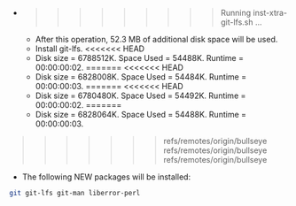 * >>>>>>>>> Running inst-xtra-git-lfs.sh ...
  * After this operation, 52.3 MB of additional disk space will be used.
  * Install git-lfs.
<<<<<<< HEAD
  * Disk size = 6788512K. Space Used = 54488K. Runtime = 00:00:00:02.
=======
<<<<<<< HEAD
  * Disk size = 6828008K. Space Used = 54484K. Runtime = 00:00:00:03.
=======
<<<<<<< HEAD
  * Disk size = 6780480K. Space Used = 54492K. Runtime = 00:00:00:02.
=======
  * Disk size = 6828064K. Space Used = 54488K. Runtime = 00:00:00:03.
>>>>>>> refs/remotes/origin/bullseye
>>>>>>> refs/remotes/origin/bullseye
>>>>>>> refs/remotes/origin/bullseye
  * The following NEW packages will be installed:
  ```bash
git git-lfs git-man liberror-perl
  ```

